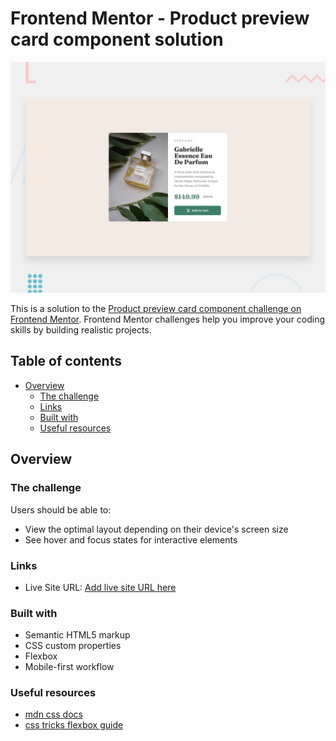 # Frontend Mentor - Product preview card component solution

![Design preview for the Product preview card component coding challenge](./design/desktop-preview.jpg)

This is a solution to the [Product preview card component challenge on Frontend Mentor](https://www.frontendmentor.io/challenges/product-preview-card-component-GO7UmttRfa). Frontend Mentor challenges help you improve your coding skills by building realistic projects. 

## Table of contents

- [Overview](#overview)
  - [The challenge](#the-challenge)
  - [Links](#links)
  - [Built with](#built-with)
  - [Useful resources](#useful-resources)



## Overview

### The challenge

Users should be able to:

- View the optimal layout depending on their device's screen size
- See hover and focus states for interactive elements



### Links

- Live Site URL: [Add live site URL here](https://product-preview-card-red-eta.vercel.app/)


### Built with

- Semantic HTML5 markup
- CSS custom properties
- Flexbox
- Mobile-first workflow

### Useful resources

- [mdn css docs](https://developer.mozilla.org/en-US/docs/Web/CSS)
- [css tricks flexbox guide](https://css-tricks.com/snippets/css/a-guide-to-flexbox/#aa-background)







